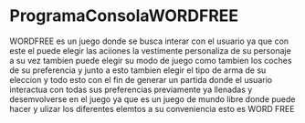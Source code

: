 # ProgramaConsolaWORDFREE
WORDFREE es un juego donde se busca interar con el usuario  ya que con este el puede elegir las aciiones la vestimente personaliza de su personaje a su vez tambien puede elegir su modo de juego  como tambien los coches de su preferencia  y junto a esto tambien  elegir el tipo de arma de su eleccion y todo esto con el fin de generar un partida  donde el usuario interactua con todas sus preferencias previamente  ya llenadas  y desemvolverse en el juego ya que es un juego de mundo libre donde puede hacer y  ulizar los diferentes elemtos a su conveniencia esto es WORD FREE
